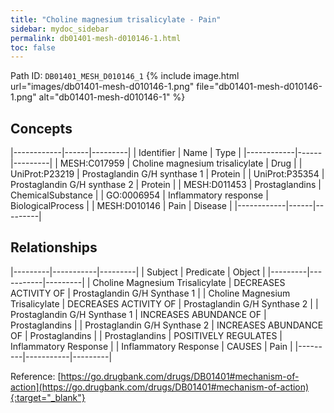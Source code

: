 ```yaml
---
title: "Choline magnesium trisalicylate - Pain"
sidebar: mydoc_sidebar
permalink: db01401-mesh-d010146-1.html
toc: false 
---
```



Path ID: `DB01401_MESH_D010146_1`
{% include image.html url="images/db01401-mesh-d010146-1.png" file="db01401-mesh-d010146-1.png" alt="db01401-mesh-d010146-1" %}

## Concepts

|------------|------|---------|
| Identifier | Name | Type    |
|------------|------|---------|
| MESH:C017959 | Choline magnesium trisalicylate | Drug |
| UniProt:P23219 | Prostaglandin G/H synthase 1 | Protein |
| UniProt:P35354 | Prostaglandin G/H synthase 2 | Protein |
| MESH:D011453 | Prostaglandins | ChemicalSubstance |
| GO:0006954 | Inflammatory response | BiologicalProcess |
| MESH:D010146 | Pain | Disease |
|------------|------|---------|

## Relationships

|---------|-----------|---------|
| Subject | Predicate | Object  |
|---------|-----------|---------|
| Choline Magnesium Trisalicylate | DECREASES ACTIVITY OF | Prostaglandin G/H Synthase 1 |
| Choline Magnesium Trisalicylate | DECREASES ACTIVITY OF | Prostaglandin G/H Synthase 2 |
| Prostaglandin G/H Synthase 1 | INCREASES ABUNDANCE OF | Prostaglandins |
| Prostaglandin G/H Synthase 2 | INCREASES ABUNDANCE OF | Prostaglandins |
| Prostaglandins | POSITIVELY REGULATES | Inflammatory Response |
| Inflammatory Response | CAUSES | Pain |
|---------|-----------|---------|

Reference: [https://go.drugbank.com/drugs/DB01401#mechanism-of-action](https://go.drugbank.com/drugs/DB01401#mechanism-of-action){:target="_blank"}